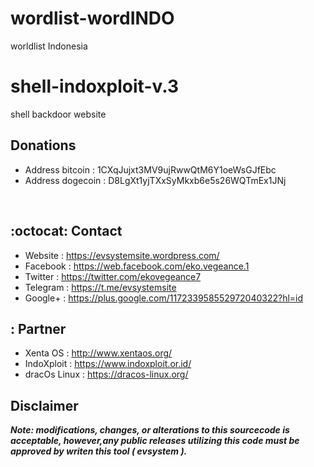 # wordlist-wordINDO
worldlist Indonesia
# shell-indoxploit-v.3
shell backdoor website

## Donations

- Address bitcoin : 1CXqJujxt3MV9ujRwwQtM6Y1oeWsGJfEbc
- Address dogecoin   : D8LgXt1yjTXxSyMkxb6e5s26WQTmEx1JNj


 

## :octocat: Contact
- Website : https://evsystemsite.wordpress.com/
- Facebook : https://web.facebook.com/eko.vegeance.1
- Twitter : https://twitter.com/ekovegeance7
- Telegram : https://t.me/evsystemsite
- Google+ : https://plus.google.com/117233958552972040322?hl=id

## : Partner
- Xenta OS : http://www.xentaos.org/
- IndoXploit : https://www.indoxploit.or.id/
- dracOs Linux : https://dracos-linux.org/

## Disclaimer

***Note: modifications, changes, or alterations to this sourcecode is acceptable, however,any public releases utilizing this code must be approved by writen this tool ( evsystem ).***
